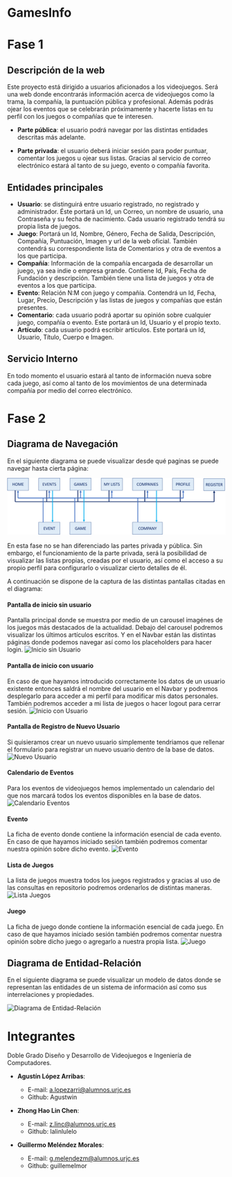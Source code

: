 # GamesInfo

# Fase 1 #
## Descripción de la web ##
Este proyecto está dirigido a usuarios aficionados a los videojuegos. Será una web donde encontrarás información acerca de videojuegos como la trama, la compañía, la puntuación pública y profesional. Además podrás ojear los eventos que se celebrarán próximamente y hacerte listas en tu perfil con los juegos o compañías que te interesen.
- **Parte pública**: el usuario podrá navegar por las distintas entidades descritas más adelante.

- **Parte privada**: el usuario deberá iniciar sesión para poder puntuar, comentar los juegos u ojear sus listas. Gracias al servicio de correo electrónico estará al tanto de su juego, evento o compañía favorita.

## Entidades principales ##
-   **Usuario**: se distinguirá entre usuario registrado, no registrado y administrador. Éste portará un Id, un Correo, un nombre de usuario, una Contraseña y su fecha de nacimiento. Cada usuario registrado tendrá su propia lista de juegos.
-   **Juego**: Portará un Id, Nombre, Género, Fecha de Salida, Descripción, Compañía, Puntuación, Imagen y url de la web oficial. También contendrá su correspondiente lista de Comentarios y otra de eventos a los que participa.
-   **Compañía**: Información de la compañía encargada de desarrollar un juego, ya sea indie o empresa grande. Contiene Id, País, Fecha de Fundación y descripción. También tiene una lista de juegos y otra de eventos a los que participa.
-   **Evento**: Relación N:M con juego y compañía. Contendrá un Id, Fecha, Lugar, Precio, Descripción y las listas de juegos y compañías que están presentes.
-   **Comentario**: cada usuario podrá aportar su opinión sobre cualquier juego, compañía o evento. Este portará un Id, Usuario y el propio texto.
-   **Artículo**: cada usuario podrá escribir artículos. Este portará un Id, Usuario, Título, Cuerpo e Imagen.


## Servicio Interno ##
En todo momento el usuario estará al tanto de información nueva sobre cada juego, así como al tanto de los movimientos de una determinada compañía por medio del correo electrónico.

# Fase 2 #
## Diagrama de Navegación ##
En el siguiente diagrama se puede visualizar desde qué paginas se puede navegar hasta cierta página:

![Diagrama de Navegacion](https://github.com/lalinlulelo/GamesInfo/blob/master/images/diagrama%20de%20flujos.png)

En esta fase no se han diferenciado las partes privada y pública. Sin embargo, el funcionamiento de la parte privada, será la posibilidad de visualizar las listas propias, creadas por el usuario, así como el acceso a su propio perfil para configurarlo o visualizar cierto detalles de él.

A continuación se dispone de la captura de las distintas pantallas citadas en el diagrama:
#### Pantalla de inicio sin usuario ####
Pantalla principal donde se muestra por medio de un carousel imagénes de los juegos más destacados de la actualidad. Debajo del carousel podremos visualizar los últimos artículos escritos. Y en el Navbar están las distintas páginas donde podemos navegar así como los placeholders para hacer login.
![Inicio sin Usuario](https://github.com/lalinlulelo/GamesInfo/blob/master/images/home.jpg?raw=true)

#### Pantalla de inicio con usuario ####
En caso de que hayamos introducido correctamente los datos de un usuario existente entonces saldrá el nombre del usuario en el Navbar y podremos desplegarlo para acceder a mi perfil para modificar mis datos personales. También podremos acceder a mi lista de juegos o hacer logout para cerrar sesión.
![Inicio con Usuario](https://github.com/lalinlulelo/GamesInfo/blob/master/images/home_loged.jpg?raw=true)

#### Pantalla de Registro de Nuevo Usuario ####
Si quisieramos crear un nuevo usuario simplemente tendriamos que rellenar el formulario para registrar un nuevo usuario dentro de la base de datos.
![Nuevo Usuario](https://github.com/lalinlulelo/GamesInfo/blob/master/images/register.jpg?raw=true)

#### Calendario de Eventos ####
Para los eventos de videojuegos hemos implementado un calendario del que nos marcará todos los eventos disponibles en la base de datos.
![Calendario Eventos](https://github.com/lalinlulelo/GamesInfo/blob/master/images/event_calendar.jpg?raw=true)

#### Evento ####
La ficha de evento donde contiene la información esencial de cada evento. En caso de que hayamos iniciado sesión también podremos comentar nuestra opinión sobre dicho evento.
![Evento](https://github.com/lalinlulelo/GamesInfo/blob/master/images/event.jpg?raw=true)

#### Lista de Juegos ####
La lista de juegos muestra todos los juegos registrados y gracias al uso de las consultas en repositorio podremos ordenarlos de distintas maneras.
![Lista Juegos](https://github.com/lalinlulelo/GamesInfo/blob/master/images/games.jpg?raw=true)

#### Juego ####
La ficha de juego donde contiene la información esencial de cada juego. En caso de que hayamos iniciado sesión también podremos comentar nuestra opinión sobre dicho juego o agregarlo a nuestra propia lista.
![Juego](https://github.com/lalinlulelo/GamesInfo/blob/master/images/game.jpg?raw=true)

## Diagrama de Entidad-Relación ##
En el siguiente diagrama se puede visualizar un modelo de datos donde se representan las entidades de un sistema de información así como sus interrelaciones y propiedades.

![Diagrama de Entidad-Relación](https://github.com/lalinlulelo/GamesInfo/blob/master/images/DiagramaER.png)

# Integrantes
Doble Grado Diseño y Desarrollo de Videojuegos e Ingeniería de Computadores.
-  **Agustín López Arribas**: 
    -   E-mail: a.lopezarri@alumnos.urjc.es
    -   Github: Agustwin
        
-  **Zhong Hao Lin Chen**:
    -   E-mail: z.linc@alumnos.urjc.es
    -   Github: lalinlulelo
        
-  **Guillermo Meléndez Morales**:
    -   E-mail: g.melendezm@alumnos.urjc.es
    -   Github: guillemelmor
